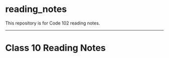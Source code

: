 # reading_notes
This repository is for Code 102 reading notes.

-----------------------------------------------------------------------------------------------------------------------------------------------------------
# Class 10 Reading Notes